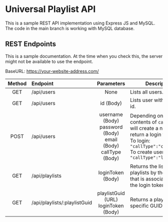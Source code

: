 # Universal Playlist API

This is a sample REST API implementation using Express JS and MySQL. The code in the main branch is working with MySQL database. 


## REST Endpoints

This is a sample documentation. At the time when you check this, the server might not be available to use the endpoint.

BaseURL: https://your-website-address.com/

| Method        | Endpoint           | Parameters  | Description  |
| :-------------: |:-----------| :-------------------: | ---------- |
| GET   | /api/users | None      | Lists all users.              |
| GET   | /api/users | id (Body) | Lists user with specific id.  |
| POST  | /api/users | username (Body) <br> password (Body) <br> email (Body) <br> callType (Body) | Depending on the contents of `callType`, will create a new user, or return a login token. <br> To login: `"callType":"createUser"` <br> To create user: `"callType":"login"`|
| GET   | /api/playlists |  loginToken (Body) | Returns the list of playlists by the account that is associated with the login token. |
| GET   | /api/playlists/:playlistGuid | playlistGuid (URL) <br> loginToken (Body) | Returns a playlist with a specific GUID.
